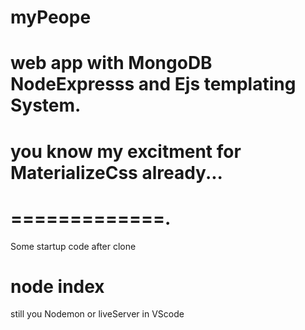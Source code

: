 # myPeope
# web app with MongoDB NodeExpresss and Ejs templating System.
# you know my excitment for MaterializeCss already... 

# =============.

Some startup code 
 after clone
 
# node index

still you Nodemon or liveServer in VScode


